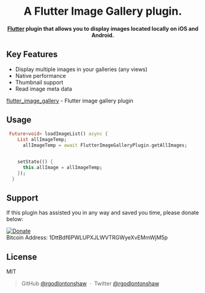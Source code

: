 <h1 align="center">
  A Flutter Image Gallery plugin.
  <br>
</h1>

<h4 align="center">
  <a href="https://flutter.io" target="_blank">Flutter</a> plugin that allows you to display images located locally on iOS and Android.
</h4>


## Key Features

* Display multiple images in your galleries (any views)
* Native performance
* Thumbnail support
* Read image meta data

[flutter_image_gallery](https://pub.dev/packages/flutter_image_gallery) - Flutter image gallery plugin

## Usage


```dart
 Future<void> loadImageList() async {
    List allImageTemp;
      allImageTemp = await FlutterImageGalleryPlugin.getAllImages;


    setState(() {
      this.allImage = allImageTemp;
    });
  }


```


## Support

If this plugin has assisted you in any way and saved you time, please donate below:

  <a href="">
    <img src="https://www.drupal.org/files/project-images/bitcoindonate.png"
         alt="Donate">
  </a>
  <br>
  Bitcoin Address: 1DttBdf6PWLUPXJLWVTRGWyeXvEMmWjM5p
         
## License

MIT

> GitHub [@rgodlontonshaw](https://github.com/rgodlontonshaw) &nbsp;&middot;&nbsp;
> Twitter [@rgodlontonshaw](https://twitter.com/rgodlontonshaw)